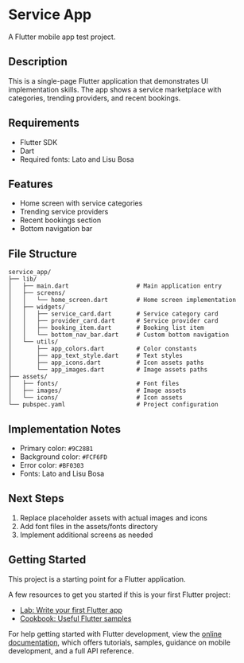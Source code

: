 # Service App

A Flutter mobile app test project.

## Description

This is a single-page Flutter application that demonstrates UI implementation skills. The app shows a service marketplace with categories, trending providers, and recent bookings.

## Requirements

- Flutter SDK
- Dart
- Required fonts: Lato and Lisu Bosa

## Features

- Home screen with service categories
- Trending service providers
- Recent bookings section
- Bottom navigation bar

## File Structure

```
service_app/
├── lib/
│   ├── main.dart                   # Main application entry
│   ├── screens/
│   │   └── home_screen.dart        # Home screen implementation
│   ├── widgets/
│   │   ├── service_card.dart       # Service category card
│   │   ├── provider_card.dart      # Service provider card
│   │   ├── booking_item.dart       # Booking list item
│   │   └── bottom_nav_bar.dart     # Custom bottom navigation
│   └── utils/
│       ├── app_colors.dart         # Color constants
│       ├── app_text_style.dart     # Text styles
│       ├── app_icons.dart          # Icon assets paths
│       └── app_images.dart         # Image assets paths
├── assets/
│   ├── fonts/                      # Font files
│   ├── images/                     # Image assets
│   └── icons/                      # Icon assets
└── pubspec.yaml                    # Project configuration
```

## Implementation Notes

- Primary color: `#9C28B1`
- Background color: `#FCF6FD`
- Error color: `#BF0303`
- Fonts: Lato and Lisu Bosa

## Next Steps

1. Replace placeholder assets with actual images and icons
2. Add font files in the assets/fonts directory
3. Implement additional screens as needed

## Getting Started

This project is a starting point for a Flutter application.

A few resources to get you started if this is your first Flutter project:

- [Lab: Write your first Flutter app](https://docs.flutter.dev/get-started/codelab)
- [Cookbook: Useful Flutter samples](https://docs.flutter.dev/cookbook)

For help getting started with Flutter development, view the
[online documentation](https://docs.flutter.dev/), which offers tutorials,
samples, guidance on mobile development, and a full API reference.
